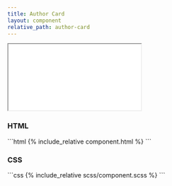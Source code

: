 ```yaml
---
title: Author Card
layout: component
relative_path: author-card
---
```


<iframe src="{{ site.baseurl}}/component/{{ page.relative_path }}/example.html"></iframe>

<h3>HTML</h3>
```html
{% include_relative component.html %}
```

<h3>CSS</h3>
```css
{% include_relative scss/component.scss %}
```
